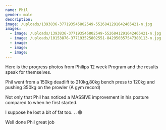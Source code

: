 ```yaml
---
name: Phil
gender: male
description:
image: /uploads/1393836-377193545802549-5526841291642465421-n.jpg
images:
  - image: /uploads/1393836-377193545802549-5526841291642465421-n.jpg
  - image: /uploads/10153876-377193525802551-842950357547380113-n.jpg
  - image:
  - image:
  - image:
---
```



Here is the progress photos from Philips 12 week Program and the results speak for themselves.

Phil went from a 150kg deadlift to 210kg,80kg bench press to 120kg and pushing 350kg on the prowler (A gym record)

Not only that Phil has noticed a MASSIVE improvement in his posture compared to when he first started.

I suppose he lost a bit of fat too. . .😂

Well done Phil great job&nbsp;